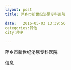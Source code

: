 ```yaml
--- 
layout: post 
title: 萍乡市新世纪泌尿专科医院

date:   2016-05-03 13:39:56 
categories:其他  
city:萍乡
  
--- 
```

   
萍乡市新世纪泌尿专科医院

信息

